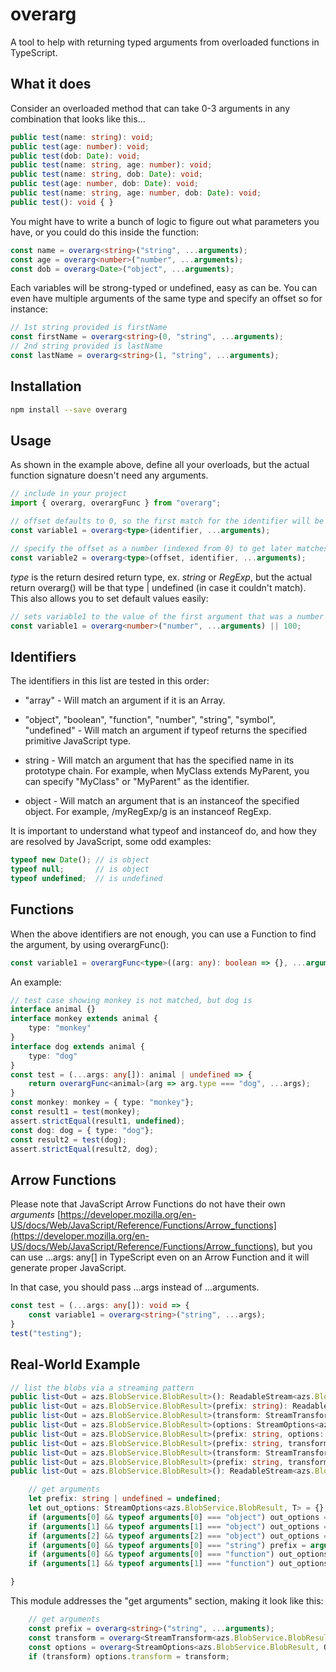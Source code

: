 
# overarg

A tool to help with returning typed arguments from overloaded functions in TypeScript.

## What it does

Consider an overloaded method that can take 0-3 arguments in any combination that looks like this...

```typescript
public test(name: string): void;
public test(age: number): void;
public test(dob: Date): void;
public test(name: string, age: number): void;
public test(name: string, dob: Date): void;
public test(age: number, dob: Date): void;
public test(name: string, age: number, dob: Date): void;
public test(): void { }
```

You might have to write a bunch of logic to figure out what parameters you have, or you could do this inside the function:

```typescript
const name = overarg<string>("string", ...arguments);
const age = overarg<number>("number", ...arguments);
const dob = overarg<Date>("object", ...arguments);
```

Each variables will be strong-typed or undefined, easy as can be. You can even have multiple arguments of the same type and specify an offset so for instance:

```typescript
// 1st string provided is firstName
const firstName = overarg<string>(0, "string", ...arguments);
// 2nd string provided is lastName
const lastName = overarg<string>(1, "string", ...arguments);
```

## Installation

```sh
npm install --save overarg
```

## Usage

As shown in the example above, define all your overloads, but the actual function signature doesn't need any arguments.

```typescript
// include in your project
import { overarg, overargFunc } from "overarg";

// offset defaults to 0, so the first match for the identifier will be used
const variable1 = overarg<type>(identifier, ...arguments);

// specify the offset as a number (indexed from 0) to get later matches (ex. offset = 1, gets the second match)
const variable2 = overarg<type>(offset, identifier, ...arguments);
```

*type* is the return desired return type, ex. *string* or *RegExp*, but the actual return overarg() will be that type | undefined (in case it couldn't match). This also allows you to set default values easily:

```typescript
// sets variable1 to the value of the first argument that was a number or 100 if there wasn't one
const variable1 = overarg<number>("number", ...arguments) || 100;
```

## Identifiers

The identifiers in this list are tested in this order:

* "array" - Will match an argument if it is an Array.

* "object", "boolean", "function", "number", "string", "symbol", "undefined" - Will match an argument if typeof returns the specified primitive JavaScript type.

* string - Will match an argument that has the specified name in its prototype chain. For example, when MyClass extends MyParent, you can specify "MyClass" or "MyParent" as the identifier.

* object - Will match an argument that is an instanceof the specified object. For example, /myRegExp/g is an instanceof RegExp.

It is important to understand what typeof and instanceof do, and how they are resolved by JavaScript, some odd examples:

```typescript
typeof new Date(); // is object
typeof null;       // is object
typeof undefined;  // is undefined
```

## Functions

When the above identifiers are not enough, you can use a Function to find the argument, by using overargFunc():

```typescript
const variable1 = overargFunc<type>((arg: any): boolean => {}, ...arguments);
```

An example:

```typescript
// test case showing monkey is not matched, but dog is
interface animal {}
interface monkey extends animal {
    type: "monkey"
}
interface dog extends animal {
    type: "dog"
}
const test = (...args: any[]): animal | undefined => {
    return overargFunc<animal>(arg => arg.type === "dog", ...args);
}
const monkey: monkey = { type: "monkey"};
const result1 = test(monkey);
assert.strictEqual(result1, undefined);
const dog: dog = { type: "dog"};
const result2 = test(dog);
assert.strictEqual(result2, dog);
```

## Arrow Functions

Please note that JavaScript Arrow Functions do not have their own *arguments* [https://developer.mozilla.org/en-US/docs/Web/JavaScript/Reference/Functions/Arrow_functions](https://developer.mozilla.org/en-US/docs/Web/JavaScript/Reference/Functions/Arrow_functions), but you can use ...args: any[] in TypeScript even on an Arrow Function and it will generate proper JavaScript.

In that case, you should pass ...args instead of ...arguments.

```typescript
const test = (...args: any[]): void => {
    const variable1 = overarg<string>("string", ...args);
}
test("testing");
```

## Real-World Example

```typescript
// list the blobs via a streaming pattern
public list<Out = azs.BlobService.BlobResult>(): ReadableStream<azs.BlobService.BlobResult, Out>;
public list<Out = azs.BlobService.BlobResult>(prefix: string): ReadableStream<azs.BlobService.BlobResult, Out>;
public list<Out = azs.BlobService.BlobResult>(transform: StreamTransform<azs.BlobService.BlobResult, Out>): ReadableStream<azs.BlobService.BlobResult, Out>;
public list<Out = azs.BlobService.BlobResult>(options: StreamOptions<azs.BlobService.BlobResult, Out>): ReadableStream<azs.BlobService.BlobResult, Out>;
public list<Out = azs.BlobService.BlobResult>(prefix: string, options: StreamOptions<azs.BlobService.BlobResult, Out>): ReadableStream<azs.BlobService.BlobResult, Out>;
public list<Out = azs.BlobService.BlobResult>(prefix: string, transform: StreamTransform<azs.BlobService.BlobResult, Out>): ReadableStream<azs.BlobService.BlobResult, Out>;
public list<Out = azs.BlobService.BlobResult>(transform: StreamTransform<azs.BlobService.BlobResult, Out>, options: StreamOptions<azs.BlobService.BlobResult, Out>): ReadableStream<azs.BlobService.BlobResult, Out>;
public list<Out = azs.BlobService.BlobResult>(prefix: string, transform: StreamTransform<azs.BlobService.BlobResult, Out>, options: StreamOptions<azs.BlobService.BlobResult, Out>): ReadableStream<azs.BlobService.BlobResult, Out>;
public list<Out = azs.BlobService.BlobResult>(): ReadableStream<azs.BlobService.BlobResult, Out> {

    // get arguments
    let prefix: string | undefined = undefined;
    let out_options: StreamOptions<azs.BlobService.BlobResult, T> = {};
    if (arguments[0] && typeof arguments[0] === "object") out_options = arguments[0];
    if (arguments[1] && typeof arguments[1] === "object") out_options = arguments[1];
    if (arguments[2] && typeof arguments[2] === "object") out_options = arguments[2];
    if (arguments[0] && typeof arguments[0] === "string") prefix = arguments[0];
    if (arguments[0] && typeof arguments[0] === "function") out_options.transform = arguments[0];
    if (arguments[1] && typeof arguments[1] === "function") out_options.transform = arguments[1];

}
```

This module addresses the "get arguments" section, making it look like this:

```typescript
    // get arguments
    const prefix = overarg<string>("string", ...arguments);
    const transform = overarg<StreamTransform<azs.BlobService.BlobResult, Out>>("function", ...arguments);
    const options = overarg<StreamOptions<azs.BlobService.BlobResult, Out>>("object", ...arguments) || {};
    if (transform) options.transform = transform;
```
